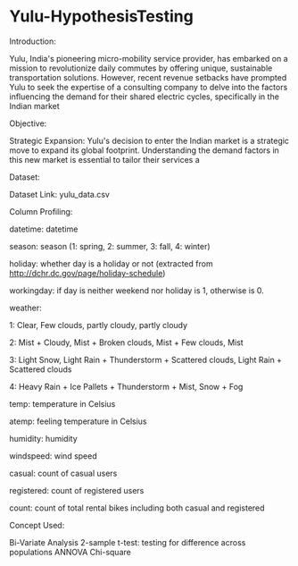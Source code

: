 # Yulu-HypothesisTesting
Introduction:

Yulu, India's pioneering micro-mobility service provider, has embarked on a mission to revolutionize daily commutes by offering unique, sustainable transportation solutions. However, recent revenue setbacks have prompted Yulu to seek the expertise of a consulting company to delve into the factors influencing the demand for their shared electric cycles, specifically in the Indian market

Objective:

Strategic Expansion: Yulu's decision to enter the Indian market is a strategic move to expand its global footprint. Understanding the demand factors in this new market is essential to tailor their services a

Dataset:

Dataset Link: yulu_data.csv

Column Profiling:

datetime: datetime

season: season (1: spring, 2: summer, 3: fall, 4: winter)

holiday: whether day is a holiday or not (extracted from http://dchr.dc.gov/page/holiday-schedule)

workingday: if day is neither weekend nor holiday is 1, otherwise is 0.

weather:

1: Clear, Few clouds, partly cloudy, partly cloudy

2: Mist + Cloudy, Mist + Broken clouds, Mist + Few clouds, Mist

3: Light Snow, Light Rain + Thunderstorm + Scattered clouds, Light Rain + Scattered clouds

4: Heavy Rain + Ice Pallets + Thunderstorm + Mist, Snow + Fog

temp: temperature in Celsius

atemp: feeling temperature in Celsius

humidity: humidity

windspeed: wind speed

casual: count of casual users

registered: count of registered users

count: count of total rental bikes including both casual and registered


Concept Used:

Bi-Variate Analysis
2-sample t-test: testing for difference across populations
ANNOVA
Chi-square





